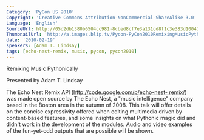 ```yaml
---
Category: 'PyCon US 2010'
Copyright: 'Creative Commons Attribution-NonCommercial-ShareAlike 3.0'
Language: 'English'
SourceUrl: http://05d2db1380b6504cc981-8cbed8cf7e3a131cd8f1c3e383d10041.r93.cf2.rackcdn.com/pycon-us-2010/240_remixing-music-pythonically-157.m4v
ThumbnailUrl: 'http://a.images.blip.tv/Pycon-PyCon2010RemixingMusicPythonically157433-961.jpg'
date: '2010-02-19'
speakers: [Adam T. Lindsay]
tags: [echo-nest-remix, music, pycon, pycon2010]
---
```

Remixing Music Pythonically

Presented by Adam T. Lindsay

The Echo Nest Remix API ([http://code.google.com/p/echo-nest-
remix/](http://code.google.com/p/echo-nest-remix/)) was made open source by
The Echo Nest, a "music intelligence" company based in the Boston area in the
autumn of 2008. This talk will offer details on the concise expressivity
offered when editing multimedia driven by content-based features, and some
insights on what Pythonic magic did and didn't work in the development of the
modules. Audio and video examples of the fun-yet-odd outputs that are possible
will be shown.

